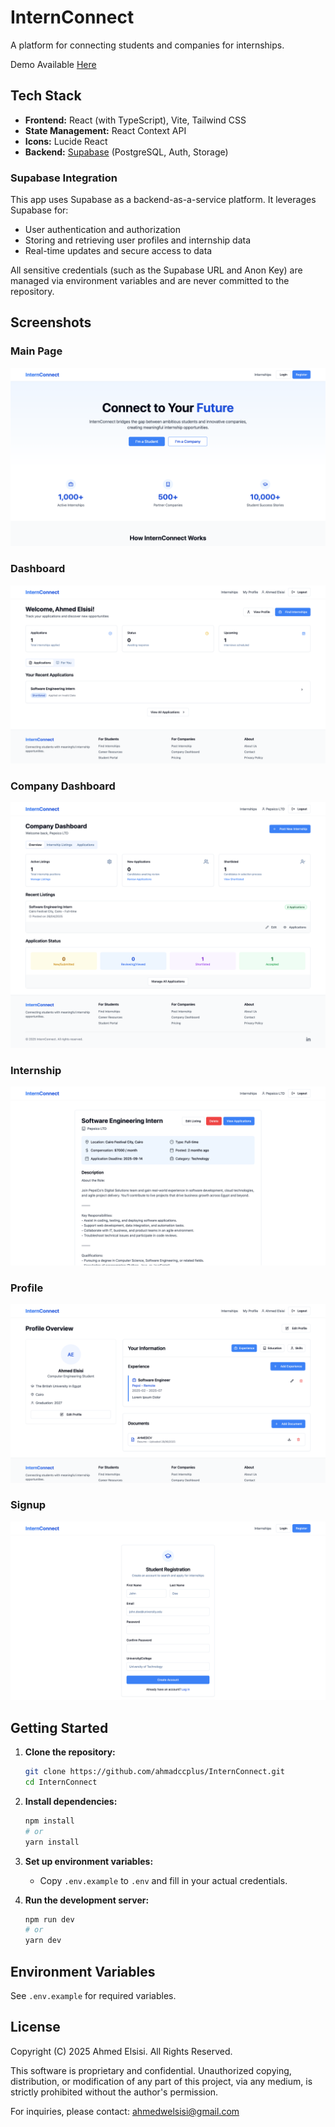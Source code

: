 # InternConnect

A platform for connecting students and companies for internships.

Demo Available [Here](https://intern-connect-sigma.vercel.app/)

## Tech Stack

- **Frontend:** React (with TypeScript), Vite, Tailwind CSS
- **State Management:** React Context API
- **Icons:** Lucide React
- **Backend:** [Supabase](https://supabase.com/) (PostgreSQL, Auth, Storage)

### Supabase Integration
This app uses Supabase as a backend-as-a-service platform. It leverages Supabase for:
- User authentication and authorization
- Storing and retrieving user profiles and internship data
- Real-time updates and secure access to data

All sensitive credentials (such as the Supabase URL and Anon Key) are managed via environment variables and are never committed to the repository.

## Screenshots

### Main Page
![Main Page](Screenshots/MainPage.png)

### Dashboard
![Dashboard](Screenshots/Dashboard.png)

### Company Dashboard
![Company Dashboard](Screenshots/CompanyDashboard.png)

### Internship
![Internship](Screenshots/Internship.png)

### Profile
![Profile](Screenshots/Profile.png)

### Signup
![Signup](Screenshots/Signup.png)

## Getting Started

1. **Clone the repository:**
   ```sh
   git clone https://github.com/ahmadccplus/InternConnect.git
   cd InternConnect
   ```
2. **Install dependencies:**
   ```sh
   npm install
   # or
   yarn install
   ```
3. **Set up environment variables:**
   - Copy `.env.example` to `.env` and fill in your actual credentials.

4. **Run the development server:**
   ```sh
   npm run dev
   # or
   yarn dev
   ```

## Environment Variables
See `.env.example` for required variables.

## License
Copyright (C) 2025 Ahmed Elsisi. All Rights Reserved.

This software is proprietary and confidential. Unauthorized copying, distribution, or modification of any part of this project, via any medium, is strictly prohibited without the author's permission.

For inquiries, please contact: ahmedwelsisi@gmail.com
